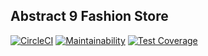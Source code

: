 

## Abstract 9 Fashion Store

[![CircleCI](https://circleci.com/gh/oti4me/abstract9-fashion-store/tree/master.svg?style=svg)](https://circleci.com/gh/oti4me/abstract9-fashion-store/tree/master)
[![Maintainability](https://api.codeclimate.com/v1/badges/08ef1e10313054735729/maintainability)](https://codeclimate.com/github/oti4me/abstract9-fashion-store/maintainability)
[![Test Coverage](https://api.codeclimate.com/v1/badges/08ef1e10313054735729/test_coverage)](https://codeclimate.com/github/oti4me/abstract9-fashion-store/test_coverage)


